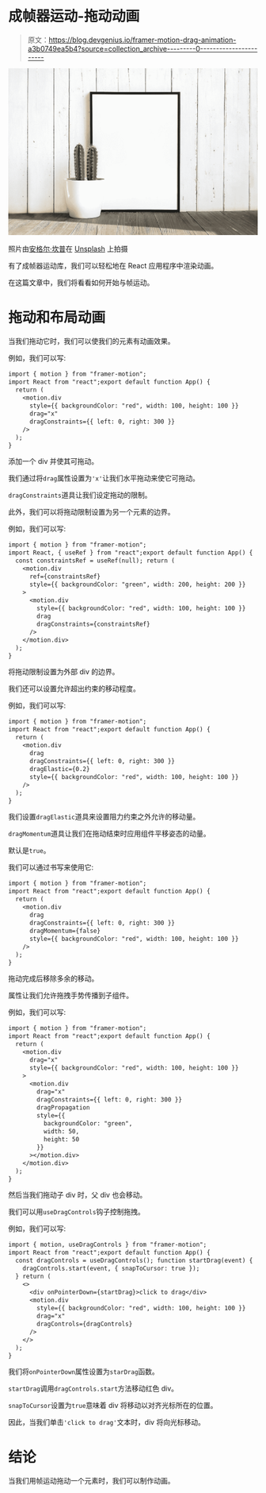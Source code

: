 # 成帧器运动-拖动动画

> 原文：<https://blog.devgenius.io/framer-motion-drag-animation-a3b0749ea5b4?source=collection_archive---------0----------------------->

![](img/d598765794a2a8fa50ac0f8d5707bc16.png)

照片由[安格尔·坎普](https://unsplash.com/@angelekamp?utm_source=medium&utm_medium=referral)在 [Unsplash](https://unsplash.com?utm_source=medium&utm_medium=referral) 上拍摄

有了成帧器运动库，我们可以轻松地在 React 应用程序中渲染动画。

在这篇文章中，我们将看看如何开始与帧运动。

# 拖动和布局动画

当我们拖动它时，我们可以使我们的元素有动画效果。

例如，我们可以写:

```
import { motion } from "framer-motion";
import React from "react";export default function App() {
  return (
    <motion.div
      style={{ backgroundColor: "red", width: 100, height: 100 }}
      drag="x"
      dragConstraints={{ left: 0, right: 300 }}
    />
  );
}
```

添加一个 div 并使其可拖动。

我们通过将`drag`属性设置为`'x'`让我们水平拖动来使它可拖动。

`dragConstraints`道具让我们设定拖动的限制。

此外，我们可以将拖动限制设置为另一个元素的边界。

例如，我们可以写:

```
import { motion } from "framer-motion";
import React, { useRef } from "react";export default function App() {
  const constraintsRef = useRef(null); return (
    <motion.div
      ref={constraintsRef}
      style={{ backgroundColor: "green", width: 200, height: 200 }}
    >
      <motion.div
        style={{ backgroundColor: "red", width: 100, height: 100 }}
        drag
        dragConstraints={constraintsRef}
      />
    </motion.div>
  );
}
```

将拖动限制设置为外部 div 的边界。

我们还可以设置允许超出约束的移动程度。

例如，我们可以写:

```
import { motion } from "framer-motion";
import React from "react";export default function App() {
  return (
    <motion.div
      drag
      dragConstraints={{ left: 0, right: 300 }}
      dragElastic={0.2}
      style={{ backgroundColor: "red", width: 100, height: 100 }}
    />
  );
}
```

我们设置`dragElastic`道具来设置阻力约束之外允许的移动量。

`dragMomentum`道具让我们在拖动结束时应用组件平移姿态的动量。

默认是`true`。

我们可以通过书写来使用它:

```
import { motion } from "framer-motion";
import React from "react";export default function App() {
  return (
    <motion.div
      drag
      dragConstraints={{ left: 0, right: 300 }}
      dragMomentum={false}
      style={{ backgroundColor: "red", width: 100, height: 100 }}
    />
  );
}
```

拖动完成后移除多余的移动。

属性让我们允许拖拽手势传播到子组件。

例如，我们可以写:

```
import { motion } from "framer-motion";
import React from "react";export default function App() {
  return (
    <motion.div
      drag="x"
      style={{ backgroundColor: "red", width: 100, height: 100 }}
    >
      <motion.div
        drag="x"
        dragConstraints={{ left: 0, right: 300 }}
        dragPropagation
        style={{
          backgroundColor: "green",
          width: 50,
          height: 50
        }}
      ></motion.div>
    </motion.div>
  );
}
```

然后当我们拖动子 div 时，父 div 也会移动。

我们可以用`useDragControls`钩子控制拖拽。

例如，我们可以写:

```
import { motion, useDragControls } from "framer-motion";
import React from "react";export default function App() {
  const dragControls = useDragControls(); function startDrag(event) {
    dragControls.start(event, { snapToCursor: true });
  } return (
    <>
      <div onPointerDown={startDrag}>click to drag</div>
      <motion.div
        style={{ backgroundColor: "red", width: 100, height: 100 }}
        drag="x"
        dragControls={dragControls}
      />
    </>
  );
}
```

我们将`onPointerDown`属性设置为`starDrag`函数。

`startDrag`调用`dragControls.start`方法移动红色 div。

`snapToCursor`设置为`true`意味着 div 将移动以对齐光标所在的位置。

因此，当我们单击`'click to drag'`文本时，div 将向光标移动。

# 结论

当我们用帧运动拖动一个元素时，我们可以制作动画。